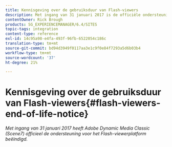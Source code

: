 ```yaml
---
title: Kennisgeving over de gebruiksduur van Flash-viewers
description: Met ingang van 31 januari 2017 is de officiële ondersteuning voor het Flash-viewerplatform door Adobe Dynamic Media Classic beëindigd.
contentOwner: Rick Brough
products: SG_EXPERIENCEMANAGER/6.4/SITES
topic-tags: integration
content-type: reference
exl-id: 14c95a98-e4fa-493f-96fb-6522054c186c
translation-type: tm+mt
source-git-commit: bd94d3949f0117aa3e1c9f0e84f7293a5d6b03b4
workflow-type: tm+mt
source-wordcount: '37'
ht-degree: 21%

---
```


# Kennisgeving over de gebruiksduur van Flash-viewers{#flash-viewers-end-of-life-notice}

*Met ingang van 31 januari 2017 heeft Adobe Dynamic Media Classic (Scene7) officieel de ondersteuning voor het Flash-viewerplatform beëindigd.*

<!-- *For more information about this important change, see the following FAQ website:*

[https://docs.adobe.com/content/docs/en/aem/6-1/administer/integration/marketing-cloud/scene7/flash-eol.html](https://docs.adobe.com/content/docs/en/aem/6-1/administer/integration/marketing-cloud/scene7/flash-eol.html). -->
